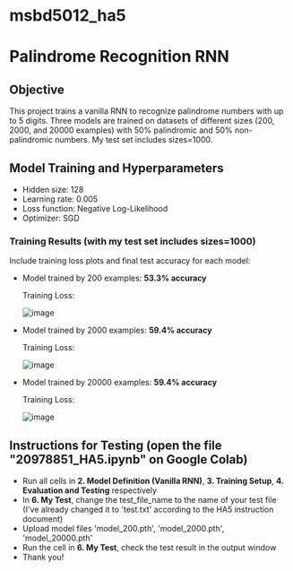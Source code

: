 # msbd5012_ha5

# Palindrome Recognition RNN

## Objective
This project trains a vanilla RNN to recognize palindrome numbers with up to 5 digits. Three models are trained on datasets of different sizes (200, 2000, and 20000 examples) with 50% palindromic and 50% non-palindromic numbers. My test set includes sizes=1000.

## Model Training and Hyperparameters
- Hidden size: 128
- Learning rate: 0.005
- Loss function: Negative Log-Likelihood
- Optimizer: SGD

### Training Results (with my test set includes sizes=1000)
Include training loss plots and final test accuracy for each model:
- Model trained by 200 examples: **53.3% accuracy**
  
  Training Loss:
  
  ![image](https://github.com/user-attachments/assets/dabdd79e-5663-4dcb-9234-4c32ba2365dc)

- Model trained by 2000 examples: **59.4% accuracy**

  Training Loss:
  
  ![image](https://github.com/user-attachments/assets/346acfdb-e0ef-4d3b-8658-dcbc9488854c)

- Model trained by 20000 examples: **59.4% accuracy**

  Training Loss:
  
  ![image](https://github.com/user-attachments/assets/419ac961-d998-4493-9628-73d205838019)

## Instructions for Testing (open the file "20978851_HA5.ipynb" on Google Colab)
 - Run all cells in **2. Model Definition (Vanilla RNN)**, **3. Training Setup**, **4. Evaluation and Testing** respectively
 - In **6. My Test**, change the test_file_name to the name of your test file (I've already changed it to 'test.txt' according to the HA5 instruction document)
 - Upload model files 'model_200.pth', 'model_2000.pth', 'model_20000.pth'
 - Run the cell in **6. My Test**, check the test result in the output window
 - Thank you!
